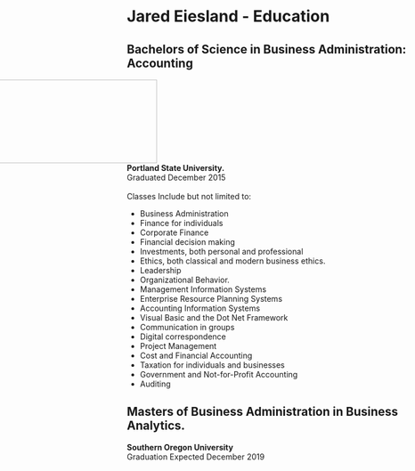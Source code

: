 # Jared Eiesland - Education
<html>
  <Body>
      <h2>Bachelors of Science in Business Administration: Accounting</h2>
    
   <p><img style="padding: 0 450px; float: right;" 
            src ="https://i.imgur.com/jpyYfWZ.png" 
            width="320" height="150"
            ALIGN="Right"/></p>
    
 <p><strong>Portland State University.</strong><br />Graduated December 2015<br /> <br />Classes Include but not limited to:</p>
          <ul>
            <li>Business Administration </li>
            <li>Finance for individuals</li>
            <li>Corporate Finance</li>
            <li>Financial decision making</li>
            <li>Investments, both personal and professional </li>
            <li>Ethics, both classical and modern business ethics.</li>
            <li>Leadership</li>
            <li>Organizational Behavior.</li>
            <li>Management Information Systems</li> 
            <li>Enterprise Resource Planning Systems</li>
            <li>Accounting Information Systems</li>
            <li>Visual Basic and the Dot Net Framework</li>
            <li>Communication in groups </li>
            <li>Digital correspondence</li>
            <li>Project Management</li>
            <li>Cost and Financial Accounting</li>
            <li>Taxation for individuals and businesses</li>
            <li>Government and Not-for-Profit Accounting</li>
            <li>Auditing</li>
          </ul> 

<h2>Masters of Business Administration in Business Analytics.</h2>
 <p><strong>Southern Oregon University</strong><br />Graduation Expected December 2019<br /> 

<!-- (THIS IS THE START OF THE COMMENT OUT AREA)

Classes Include but not limited to:</p>
          <ul>
            <li>Marketing Management and Strategies</li>
            <li>Strategic Operations Management</li>
            <li>Information Systems</li>
            <li>Managerial Accounting for Decision Making</li>
            <li>Graduate Research Project</li>
            <li>Economic Analysis</li>
            <li>Legal and Ethical Issues in Business and Management</li>
            <li>Advanced Organizational Behavior</li>
            <li>Financial Management Practices</li> 
            <li>Advanced Management Information Systems</li>
            <li>Building Decision-Making and Business Analysis Models Using Excel</li>
            <li>Using GIS in Business</li>
            </ul> 

(THIS IS THE END OF THE COMMENT OUT AREA) -->






</body>
</html>
